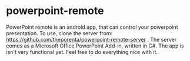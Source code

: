 powerpoint-remote
=================
PowerPoint remote is an android app, that can control your powerpoint presentation. To use, clone the server from: https://github.com/theporenta/powerpoint-remote-server .
The server comes as a Microsoft Office PowerPoint Add-in, written in C#. The app is isn't very functional yet. Feel free to do everything nice with it.
